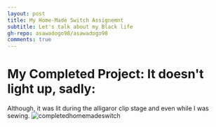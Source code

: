 ```yaml
---
layout: post
title: My Home-Made Switch Assignemnt
subtitle: Let's talk about my Black life
gh-repo: asawadogo98/asawadogo98
comments: true
---
```

# My Completed Project: It doesn't light up, sadly:
Although, it was lit during the alligaror clip stage and even while I was sewing.
![completedhomemadeswitch](https://asawadogo98.github.io/assets/img/unnamed.jpg)
